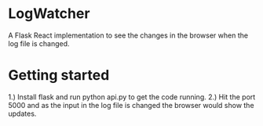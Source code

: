 # LogWatcher

A Flask React implementation to see the changes in the browser when the log file is changed.

# Getting started

1.) Install flask and run python api.py to get the code running. 
2.) Hit the port 5000 and as the input in the log file is changed the browser would show the updates.
